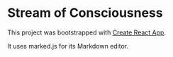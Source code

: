 # Stream of Consciousness

This project was bootstrapped with [Create React App](https://github.com/facebook/create-react-app).

It uses marked.js for its Markdown editor.